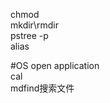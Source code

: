 chmod</br>
mkdir\rmdir</br>
pstree -p</br>
alias

#OS
open application</br>
cal</br>
mdfind搜索文件</br>
